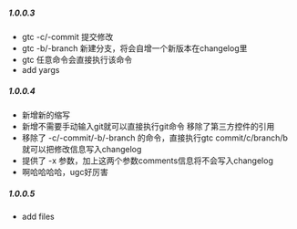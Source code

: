 ##### 1.0.0.3

* gtc -c/-commit 提交修改
* gtc -b/-branch 新建分支，将会自增一个新版本在changelog里
* gtc 任意命令会直接执行该命令
* add yargs

##### 1.0.0.4

* 新增新的缩写
* 新增不需要手动输入git就可以直接执行git命令 移除了第三方控件的引用
* 移除了 -c/-commit/-b/-branch 的命令，直接执行gtc commit/c/branch/b就可以把修改信息写入changelog
* 提供了 -x 参数，加上这两个参数comments信息将不会写入changelog
* 啊哈哈哈哈，ugc好厉害

##### 1.0.0.5

* add files
